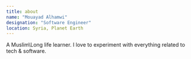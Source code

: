 ```yaml
---
title: about
name: "Mouayad Alhamwi"
designation: "Software Engineer"
location: Syria, Planet Earth
---
```


A Muslim\Long life learner.
I love to experiment with everything related to tech & software.

<!-- Most comfortable with:<br>**Astro**, **Node.js**, **Express.js**.<br>
I've got good experience in **Laravel**, **Flutter**. -->
